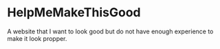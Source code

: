 # HelpMeMakeThisGood
A website that I want to look good but do not have enough experience to make it look propper.
